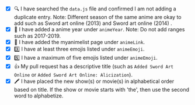 <!-- You must fill out this to do list for your pull request to be accepted.  If you are adding a new anime list, please follow the checklist below. Place an [x] (get rid of any spaces) inside each square as you complete each item. This is just to help you double check for any errors that might come up. 🙂 If this pull request is to address something other than adding shows or movies, please delete the text below and write your own description on what you have changed/added to the project. -->

- [x] 🔍 I have searched the `data.js` file and confirmed I am not adding a duplicate entry. Note: Different season of the same anime are okay to add such as Sword art online (2013) and Sword art online (2014) .
- [x] 🌻 I have added a anime year under `animeYear`. Note: Do not add ranges such as 2017-2019.
- [x] 🔗 I have added the myanimelist page under `animeLink`.
- [x] 3️⃣ I have at least three emojis listed under `animeEmoji`.
- [x] 5️⃣ I have a maximum of five emojis listed under `animeEmoji`.
- [x] 👍 My pull request has a descriptive title (such as `Added Sword Art Online` or `Added Sword Art Online: Alicization`).
- [x] 🖍️ I have placed the new show(s) or movie(s) in alphabetical order based on title. If the show or movie starts with 'the', then use the second word to alphabetize.

<!-- 👋 If this pull request closes an issue, add Closes #--- to the bottom of the pull request (replace the --- with the issue number). -->

<!-- 👋 If you would like me to Tweet about your contribution, add your Twitter handle to the bottom of this pull request. I will tweet a short summary and a screenshot of what you added. Example tweet: Congrats to @iqbalsyaa for contributing to Animoji with their first ever pull request! 🥳They added Sword art online, one of our favorite anime! 💅-->
